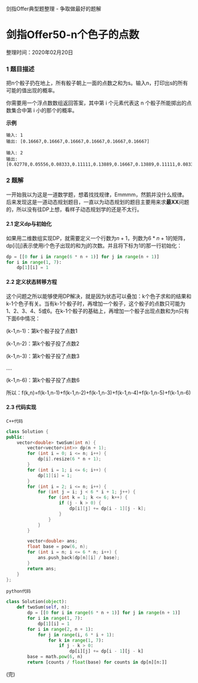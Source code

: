 剑指Offer典型题整理 - 争取做最好的题解

# 剑指Offer50-n个色子的点数

整理时间：2020年02月20日



### 1 题目描述

把n个骰子扔在地上，所有骰子朝上一面的点数之和为s。输入n，打印出s的所有可能的值出现的概率。

你需要用一个浮点数数组返回答案，其中第 i 个元素代表这 n 个骰子所能掷出的点数集合中第 i 小的那个的概率。



**示例**

```
输入: 1
输出: [0.16667,0.16667,0.16667,0.16667,0.16667,0.16667]

输入: 2
输出: [0.02778,0.05556,0.08333,0.11111,0.13889,0.16667,0.13889,0.11111,0.08333,0.05556,0.02778]
```



### 2 题解

一开始我以为这是一道数学题，想着找找规律，Emmmm，然鹅并没什么规律。后来发现这是一道动态规划题目，一直以为动态规划的题目主要用来求**最XX**问题的，所以没有往DP上想，看样子动态规划学的还是不太行。

#### 2.1 定义dp与初始化

如果用二维数组实现DP，就需要定义一个行数为$n+1$，列数为$6*n+1$的矩阵，dp[i][j]表示使用i个色子出现的和为j的次数。并且将下标为1的那一行初始化：

```python
dp = [[0 for i in range(6 * n + 1)] for j in range(n + 1)]
for i in range(1, 7):
	dp[1][i] = 1
```

#### 2.2 定义状态转移方程

这个问题之所以能够使用DP解决，就是因为状态可以叠加：k个色子求和的结果和k-1个色子有关。当有k-1个骰子时，再增加一个骰子，这个骰子的点数只可能为1、2、3、4、5或6。在k-1个骰子的基础上，再增加一个骰子出现点数和为n只有 下面6中情况：

(k-1,n-1)：第k个骰子投了点数1

(k-1,n-2)：第k个骰子投了点数2

(k-1,n-3)：第k个骰子投了点数3

....

(k-1,n-6)：第k个骰子投了点数6

所以：f(k,n)=f(k-1,n-1)+f(k-1,n-2)+f(k-1,n-3)+f(k-1,n-4)+f(k-1,n-5)+f(k-1,n-6)​

#### 2.3 代码实现

`C++代码`

```C++
class Solution {
public:
    vector<double> twoSum(int n) {
        vector<vector<int>> dp(n + 1);
        for (int i = 0; i <= n; i++) {
            dp[i].resize(6 * n + 1);
        }
        for (int i = 1; i <= 6; i++) {
            dp[1][i] = 1;
        }
        for (int i = 2; i <= n; i++) {
            for (int j = i; j < 6 * i + 1; j++) {
                for (int k = 1; k <= 6; k++) {
                    if (j - k > 0) {
                        dp[i][j] += dp[i - 1][j - k];
                    }
                }
            }
        }

        vector<double> ans;
        float base = pow(6, n);
        for (int i = n; i <= 6 * n; i++) {
            ans.push_back(dp[n][i] / base);
        }
        return ans;
    }
};
```

`python代码`

```python
class Solution(object):
    def twoSum(self, n):
        dp = [[0 for i in range(6 * n + 1)] for j in range(n + 1)]
        for i in range(1, 7):
            dp[1][i] = 1
        for i in range(2, n + 1):
            for j in range(i, 6 * i + 1):
                for k in range(1, 7):
                    if j - k > 0:
                        dp[i][j] += dp[i - 1][j - k]
        base = math.pow(6, n)
        return [counts / float(base) for counts in dp[n][n:]]
```

(完)